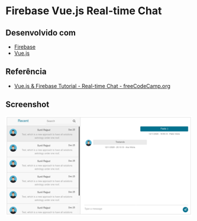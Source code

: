# Firebase Vue.js Real-time Chat

## Desenvolvido com

- [Firebase][firebase]
- [Vue.js][vuejs]

## Referência

- [Vue.js & Firebase Tutorial - Real-time Chat -  freeCodeCamp.org][reference]

## Screenshot

![screenshot](.github/screenshot.png)

[firebase]: https://firebase.google.com/
[vuejs]: https://vuejs.org/
[reference]: https://www.youtube.com/watch?v=ifOzAyR1cG4

